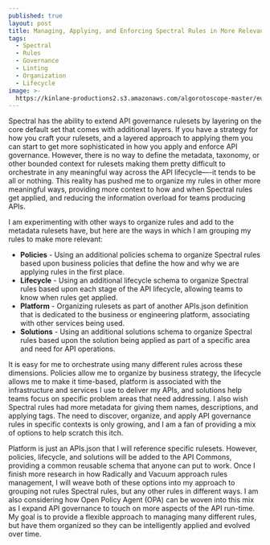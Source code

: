 ```yaml
---
published: true
layout: post
title: Managing, Applying, and Enforcing Spectral Rules in More Relevant Groupings
tags:
  - Spectral
  - Rules
  - Governance
  - Linting
  - Organization
  - Lifecycle
image: >-
  https://kinlane-productions2.s3.amazonaws.com/algorotoscope-master/eugenics-lane-1-2-3.jpeg
---
```

Spectral has the ability to extend API governance rulesets by layering on the core default set that comes with additional layers.  If you have a strategy for how you craft your rulesets, and a layered approach to applying them you can start to get more sophisticated in how you apply and enforce API governance. However, there is no way to define the metadata, taxonomy, or other bounded context for rulesets making them pretty difficult to orchestrate in any meaningful way across the API lifecycle—-it tends to be all or nothing. This reality has pushed me to organize my rules in other more meaningful ways, providing more context to how and when Spectral rules get applied, and reducing the information overload for teams producing APIs.

I am experimenting with other ways to organize rules and add to the metadata rulesets have, but here are the ways in which I am grouping my rules to make more relevant:

- **Policies** - Using an additional policies schema to organize Spectral rules based upon business policies that define the how and why we are applying rules in the first place.
- **Lifecycle** - Using an additional lifecycle schema to organize Spectral rules based upon each stage of the API lifecycle, allowing teams to know when rules get applied.
- **Platform** - Organizing rulesets as part of another APIs.json definition that is dedicated to the business or engineering platform, associating with other services being used.
- **Solutions** - Using an additional solutions schema to organize Spectral rules based upon the solution being applied as part of a specific area  and need for API operations.

It is easy for me to orchestrate using many different rules across these dimensions. Policies allow me to organize by business strategy, the lifecycle allows me to make it time-based, platform is associated with the infrastructure and services I use to deliver my APIs, and solutions help teams focus on specific problem areas that need addressing. I also wish Spectral rules had more metadata for giving them names, descriptions, and applying tags. The need to discover, organize, and apply API governance rules in specific contexts is only growing, and I am a fan of providing a mix of options to help scratch this itch.

Platform is just an APIs.json that I will reference specific rulesets. However, policies, lifecycle, and solutions will be added to the API Commons, providing a common reusable schema that anyone can put to work. Once I finish more research in how Radically and Vacuum approach rules management, I will weave both of these options into my approach to grouping not rules Spectral rules, but any other rules in different ways. I am also considering how Open Policy Agent (OPA) can be woven into this mix as I expand API governance to touch on more aspects of the API run-time. My goal is to provide a flexible approach to managing many different rules, but have them organized so they can be intelligently applied and evolved over time.